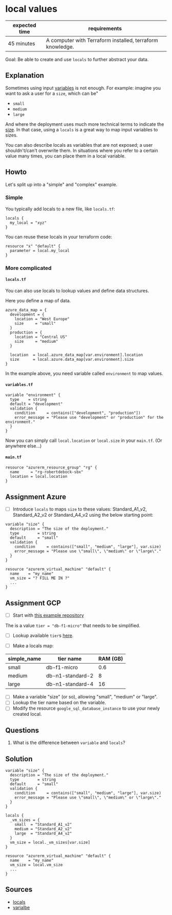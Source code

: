 # local values

| expected time | requirements                                              |
|---------------|-----------------------------------------------------------|
| 45 minutes    | A computer with Terraform installed, terraform knowledge. |

Goal: Be able to create and use `locals` to further abstract your data.

## Explanation

Sometimes using input [variables](https://www.terraform.io/docs/language/values/variables.html) is not enough. For example: imagine you want to ask a user for a `size`, which can be"

- `small`
- `medium`
- `large`

And where the deployment uses much more technical terms to indicate the [size](https://docs.microsoft.com/en-us/azure/virtual-machines/vm-naming-conventions). In that case, using a `locals` is a great way to map input variables to sizes.

You can also describe locals as variables that are not exposed; a user shouldn't/can't overwrite them. In situations where you refer to a certain value many times, you can place them in a local variable.

## Howto

Let's split up into a "simple" and "complex" example.

### Simple

You typically add locals to a new file, like `locals.tf`:

```hcl
locals {
  my_local = "xyz"
}
```

You can reuse these locals in your terraform code:

```hcl
resource "x" "default" {
  parameter = local.my_local
}
```

### More complicated

#### `locals.tf`

You can also use locals to lookup values and define data structures.

Here you define a map of data.

```hcl
azure_data_map = {
  development = {
    location = "West Europe"
    size     = "small"
  }
  production = {
    location = "Central US"
    size     = "medium"
  }

  location  = local.azure_data_map[var.environment].location
  size      = local.azure.data_map[var.environment].size
}
```

In the example above, you need variable called `environment` to map values.

#### `variables.tf`

```hcl
variable "environment" {
  type    = string
  default = "development"
  validation {
    condition     = contains(["development", "production"])
    error_message = "Please use "development" or "production" for the environment."
  }
}
```

Now you can simply call `local.location` or `local.size` in your `main.tf`. (Or anywhere else...)

#### `main.tf`

```hcl
resource "azurerm_resource_group" "rg" {
  name     = "rg-robertdebock-sbx"
  location = local.location
}
```

## Assignment Azure

- [ ] Introduce `locals` to maps `size` to these values: Standard_A1_v2, Standard_A2_v2 or Standard_A4_v2 using the below starting point:

```hcl
variable "size" {
  description = "The size of the deployment."
  type        = string
  default     = "small"
  validation {
    condition     = contains(["small", "medium", "large"], var.size)
    error_message = "Please use \"small\", \"medium\" or \"large\"."
  }
}

resource "azurerm_virtual_machine" "default" {
  name    = "my_name"
  vm_size = "? FILL ME IN ?"
  ...
}
```

## Assignment GCP

- [ ] Start with [this example repository](https://github.com/robertdebock/terraform-gcp-database/blob/master/main.tf)

The is a value `tier = "db-f1-micro"` that needs to be simplified.

- [ ] Lookup available `tier`s [here](https://cloud.google.com/sql/docs/mysql/admin-api/rest/v1beta4/tiers/list?apix_params=%7B%22project%22%3A%22roberts-project-23%22%7D).

- [ ] Make a locals map:

| simple_name | tier name        | RAM (GB) |
|-------------|------------------|----------|
| small       |db-f1-micro       | 0.6      |
| medium      | db-n1-standard-2 | 8        |
| large       | db-n1-standard-4 | 16       |

- [ ] Make a variable "size" (or so), allowing "small", "medium" or "large".
- [ ] Lookup the tier name based on the variable.
- [ ] Modify the resource `google_sql_database_instance` to use your newly created local.

## Questions

1. What is the difference between `variable` and `locals`?

## Solution

```hcl
variable "size" {
  description = "The size of the deployment."
  type        = string
  default     = "small"
  validation {
    condition     = contains(["small", "medium", "large"], var.size)
    error_message = "Please use \"small\", \"medium\" or \"large\"."
  }
}

locals {
  _vm_sizes = {
    small  = "Standard_A1_v2"
    medium = "Standard_A2_v2"
    large  = "Standard_A4_v2"
  }
  vm_size = local._vm_sizes[var.size]
}

resource "azurerm_virtual_machine" "default" {
  name    = "my_name"
  vm_size = local.vm_size
  ...
}
```

## Sources

- [locals](https://www.terraform.io/docs/language/values/locals.html)
- [varialbe](https://www.terraform.io/docs/language/values/variables.html)
